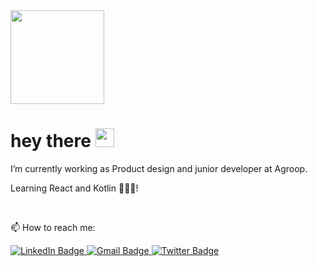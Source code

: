 <div>
  <img src="https://media.giphy.com/media/Wj116ZszUZEwRIoz0j/giphy.gif" width="150"/>
</div>
<h1>
  hey there
  <img src="https://media.giphy.com/media/hvRJCLFzcasrR4ia7z/giphy.gif" width="30px"/>
</h1>
<p>I’m currently working as Product design and junior developer at Agroop.</p> 
<p>Learning React and Kotlin 👨🏻‍💻!</p> </br>

📫 How to reach me:
<div id="badges">
  <a href="https://www.linkedin.com/in/rod89/">
    <img src="https://img.shields.io/badge/LinkedIn-blue?style=for-the-badge&logo=linkedin&logoColor=white" alt="LinkedIn Badge"/>
  </a>
  <a href="mailto:rodrigues.dgm@gmail.com">
    <img src="https://img.shields.io/badge/Gmail-D14836?style=for-the-badge&logo=gmail&logoColor=white" alt="Gmail Badge"/>
  <a href="https://twitter.com/rodrigues_dgm">
    <img src="https://img.shields.io/badge/Twitter-blue?style=for-the-badge&logo=twitter&logoColor=white" alt="Twitter Badge"/>
  </a>
</div>

